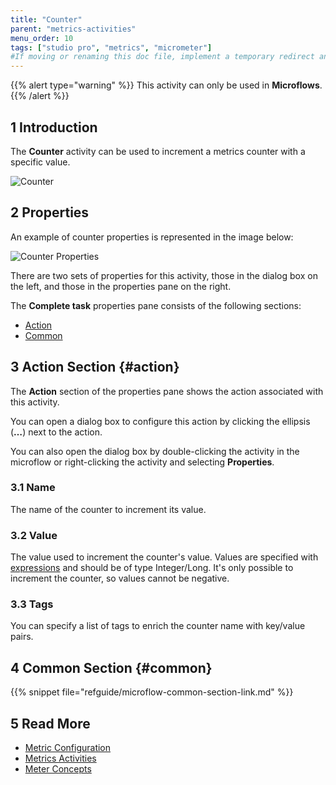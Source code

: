 ```yaml
---
title: "Counter"
parent: "metrics-activities"
menu_order: 10
tags: ["studio pro", "metrics", "micrometer"]
#If moving or renaming this doc file, implement a temporary redirect and let the respective team know they should update the URL in the product. See Mapping to Products for more details.
---
```


{{% alert type="warning" %}}
This activity can only be used in **Microflows**.
{{% /alert %}}

## 1 Introduction

The **Counter** activity can be used to increment a metrics counter with a specific value.

![Counter](attachments/metrics-activities/counter.jpg)

## 2 Properties

An example of counter properties is represented in the image below:

![Counter Properties](attachments/metrics-activities/counter-properties.jpg)

There are two sets of properties for this activity, those in the dialog box on the left, and those in the properties pane on the right.

The **Complete task** properties pane consists of the following sections:

* [Action](#action)
* [Common](#common)

## 3 Action Section {#action}

The **Action** section of the properties pane shows the action associated with this activity.

You can open a dialog box to configure this action by clicking the ellipsis (**…**) next to the action.

You can also open the dialog box by double-clicking the activity in the microflow or right-clicking the activity and selecting **Properties**.

### 3.1 Name

The name of the counter to increment its value.

### 3.2 Value

The value used to increment the counter's value. Values are specified with [expressions](expressions) and should be of type Integer/Long. It's only possible to increment the counter, so values cannot be negative.

### 3.3 Tags

You can specify a list of tags to enrich the counter name with key/value pairs.

## 4 Common Section {#common}

{{% snippet file="refguide/microflow-common-section-link.md" %}}

## 5 Read More

* [Metric Configuration](metrics)
* [Metrics Activities](metrics-activities)
* [Meter Concepts](https://micrometer.io/docs/concepts)
